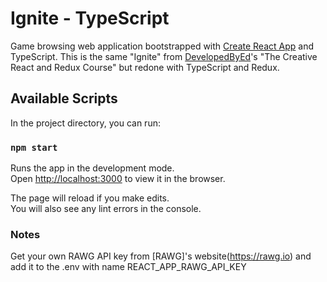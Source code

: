# Ignite - TypeScript

Game browsing web application bootstrapped with [Create React App](https://github.com/facebook/create-react-app) and TypeScript.
This is the same "Ignite" from [DevelopedByEd](https://developedbyed.com)'s "The Creative React and Redux Course" but redone with TypeScript and Redux.

## Available Scripts

In the project directory, you can run:

### `npm start`

Runs the app in the development mode.\
Open [http://localhost:3000](http://localhost:3000) to view it in the browser.

The page will reload if you make edits.\
You will also see any lint errors in the console.

### Notes
Get your own RAWG API key from [RAWG]'s website(https://rawg.io)
and add it to the .env with name REACT_APP_RAWG_API_KEY